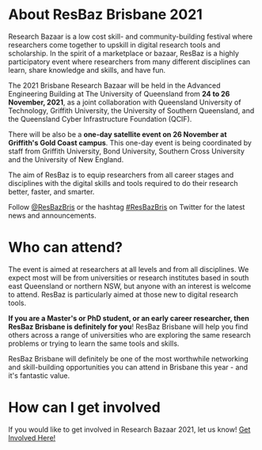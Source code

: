 # About ResBaz Brisbane 2021

Research Bazaar is a low cost skill- and community-building festival where researchers come together to upskill in digital research tools and scholarship. In the spirit of a marketplace or bazaar, ResBaz is a highly participatory event where researchers from many different disciplines can learn, share knowledge and skills, and have fun.

The 2021 Brisbane Research Bazaar will be held in the Advanced Engineering Building at The University of Queensland from **24 to 26 November, 2021**, as a joint collaboration with Queensland University of Technology, Griffith University, the University of Southern Queensland, and the Queensland Cyber Infrastructure Foundation (QCIF). 

There will be also be a **one-day satellite event on 26 November at Griffith's Gold Coast campus**. This one-day event is being coordinated by staff from Griffith University, Bond University, Southern Cross University and the University of New England.

The aim of ResBaz is to equip researchers from all career stages and disciplines with the digital skills and tools required to do their research better, faster, and smarter.

Follow [@ResBazBris](https://twitter.com/ResBazBris) or the hashtag [#ResBazBris](https://twitter.com/search?q=%23ResBazBris&src=tyah) on Twitter for the latest news and announcements.

# Who can attend?

The event is aimed at researchers at all levels and from all disciplines. We expect most will be from universities or research institutes based in south east Queensland or northern NSW, but anyone with an interest is welcome to attend. ResBaz is particularly aimed at those new to digital research tools.

**If you are a Master's or PhD student, or an early career researcher, then ResBaz Brisbane is definitely for you**! ResBaz Brisbane will help you find others across a range of universities who are exploring the same research problems or trying to learn the same tools and skills. 

ResBaz Brisbane will definitely be one of the most worthwhile networking and skill-building opportunities you can attend in Brisbane this year - and it's fantastic value.  

# How can I get involved

If you would like to get involved in Research Bazaar 2021, let us know! [Get Involved Here!](https://goo.gl/forms/CnAovnbmlSkEAy5I3)

